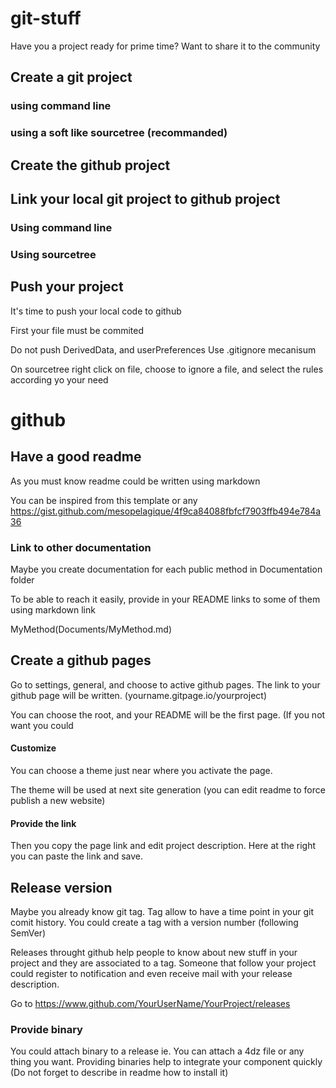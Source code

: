 # git-stuff

Have you a project ready for prime time? Want to share it to the community

## Create a git project

### using command line

### using a soft like sourcetree (recommanded)


## Create the github project

## Link your local git project to github project

### Using command line

### Using sourcetree


## Push your project

It's time to push your local code to github

First your file must be commited

Do not push DerivedData, and userPreferences
Use .gitignore mecanisum

On sourcetree right click on file, choose to ignore a file, and select the rules according yo your need

# github

## Have a good readme

As you must know readme could be written using markdown

You can be inspired from this template or any
https://gist.github.com/mesopelagique/4f9ca84088fbfcf7903ffb494e784a36

### Link to other documentation

Maybe you create documentation for each public method in Documentation folder

To be able to reach it easily, provide in your README links to some of them using markdown link

MyMethod(Documents/MyMethod.md)

## Create a github pages

Go to settings, general, and choose to active github pages.
The link to your github page will be written. (yourname.gitpage.io/yourproject)

You can choose the root, and your README will be the first page. (If you not want you could 

#### Customize

You can choose a theme just near where you activate the page.

The theme will be used at next site generation (you can edit readme to force publish a new website)

#### Provide the link

Then you copy the page link and edit project description. Here at the right you can paste the link and save.

## Release version

Maybe you already know git tag. Tag allow to have a time point in your git comit history. You could create a tag with a version number (following SemVer)

Releases throught github help people to know about new stuff in your project and they are associated to a tag.
Someone that follow your project could register to notification and even receive mail with your release description.

Go to https://www.github.com/YourUserName/YourProject/releases

### Provide binary

You could attach binary to a release ie. You can attach a 4dz file or any thing you want.
Providing binaries help to integrate your component quickly (Do not forget to describe in readme how to install it)
